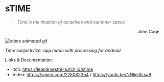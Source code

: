 # sTIME

>*Time is the intuition of ourselves and our inner space.*

<p align="right">John Cage</p>

![stime animated gif](https://i.giphy.com/media/3o6vXMZuo3XRZCTD6E/giphy.gif)

*Time subjectivizer app made with processing for android*

Links & Documentation:
- Itch: https://leandroestrella.itch.io/stime
- Video: https://vimeo.com/228082354 / https://youtu.be/NNlieiALsa8
